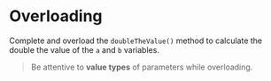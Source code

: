 # Overloading

Complete and overload the `doubleTheValue()` method to calculate the double the value of the `a` and `b` variables.

>Be attentive to **value types** of parameters while overloading.
